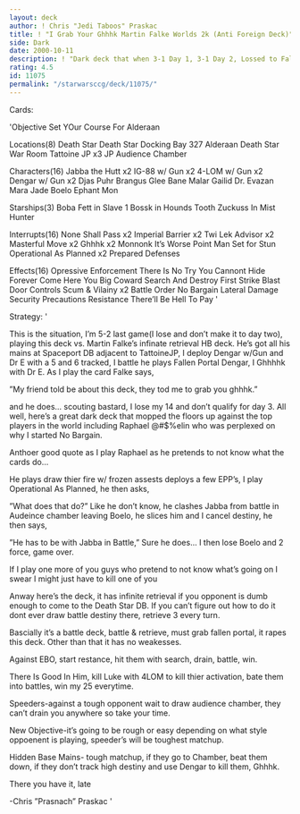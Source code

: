 ```yaml
---
layout: deck
author: ! Chris "Jedi Taboos" Praskac
title: ! "I Grab Your Ghhhk Martin Falke Worlds 2k (Anti Foreign Deck)"
side: Dark
date: 2000-10-11
description: ! "Dark deck that when 3-1 Day 1, 3-1 Day 2, Lossed to Falke Day two (story below)"
rating: 4.5
id: 11075
permalink: "/starwarsccg/deck/11075/"
---
```

Cards: 

'Objective
Set YOur Course For Alderaan

Locations(8)
Death Star
Death Star Docking Bay 327
Alderaan
Death Star War Room
Tattoine JP x3
JP Audience Chamber

Characters(16)
Jabba the Hutt x2
IG-88 w/ Gun x2
4-LOM w/ Gun x2
Dengar w/ Gun x2
Djas Puhr
Brangus Glee
Bane Malar
Gailid
Dr. Evazan
Mara Jade
Boelo
Ephant Mon

Starships(3)
Boba Fett in Slave 1
Bossk in Hounds Tooth
Zuckuss In Mist Hunter

Interrupts(16)
None Shall Pass x2
Imperial Barrier x2
Twi Lek Advisor x2
Masterful Move x2
Ghhhk x2
Monnonk
It’s Worse
Point Man
Set for Stun
Operational As Planned x2
Prepared Defenses

Effects(16)
Opressive Enforcement
There Is No Try
You Cannont Hide Forever
Come Here You Big Coward
Search And Destroy
First Strike
Blast Door Controls
Scum & Vilainy x2
Battle Order
No Bargain
Lateral Damage
Security Precautions
Resistance
There’ll Be Hell To Pay '

Strategy: '



This is the situation, I’m 5-2 last game(I lose and don’t make it to day two), playing this deck vs. Martin Falke’s infinate retrieval HB deck.  He’s got all his mains at Spaceport DB adjacent to TattoineJP, I deploy Dengar w/Gun and Dr E with a 5 and 6 tracked, I battle he plays Fallen Portal Dengar, I Ghhhhk with Dr E.  As I play the card Falke says,

”My friend told be about this deck, they tod me to grab you ghhhk.”

and he does... scouting bastard, I lose my 14 and don’t qualify for day 3.  All well, here’s a great dark deck that mopped the floors up against the top players in the world including Raphael @#$%elin who was perplexed on why I started No Bargain.

Anthoer good quote as I play Raphael as he pretends to not know what the cards do...

He plays draw thier fire w/ frozen assests deploys a few EPP’s, I play Operational As Planned, he then asks,

”What does that do?” Like he don’t know, he clashes Jabba from battle in Audeince chamber leaving Boelo, he slices him and I cancel destiny, he then says,

”He has to be with Jabba in Battle,” Sure he does... I then lose Boelo and 2 force, game over.

If I play one more of you guys who pretend to not know what’s going on I swear I might just have to kill one of you

Anway here’s the deck, it has infinite retrieval if you opponent is dumb enough to come to the Death Star DB.  If you can’t figure out how to do it dont ever draw battle destiny there, retrieve 3 every turn.

Bascially it’s a battle deck, battle & retrieve, must grab fallen portal, it rapes this deck.  Other than that it has no weakesses.

Against EBO, start restance, hit them with search, drain, battle, win.

There Is Good In Him, kill Luke with 4LOM to kill thier activation, bate them into battles, win my 25 everytime.

Speeders-against a tough opponent wait to draw audience chamber, they can’t drain you anywhere so take your time.

New Objective-it’s going to be rough or easy depending on what style oppoenent is playing, speeder’s will be toughest matchup.

Hidden Base Mains- tough matchup, if they go to Chamber, beat them down, if they don’t track high destiny and use Dengar to kill them, Ghhhk.

There you have it, late

-Chris ”Prasnach” Praskac
'
